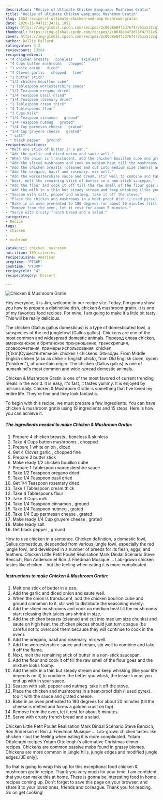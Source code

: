 ```yaml
---
description: "Recipe of Ultimate Chicken &amp;amp; Mushroom Gratin"
title: "Recipe of Ultimate Chicken &amp;amp; Mushroom Gratin"
slug: 1552-recipe-of-ultimate-chicken-and-amp-mushroom-gratin
date: 2020-11-04T11:34:11.109Z
image: https://img-global.cpcdn.com/recipes/2c0038e84f3d76f4/751x532cq70/chicken-mushroom-gratin-recipe-main-photo.jpg
thumbnail: https://img-global.cpcdn.com/recipes/2c0038e84f3d76f4/751x532cq70/chicken-mushroom-gratin-recipe-main-photo.jpg
cover: https://img-global.cpcdn.com/recipes/2c0038e84f3d76f4/751x532cq70/chicken-mushroom-gratin-recipe-main-photo.jpg
author: Dollie Ballard
ratingvalue: 4.2
reviewcount: 13264
recipeingredient:
- "4 chicken breasts   boneless    skinless"
- "4 Cups button mushrooms   chopped"
- "1 white onion   diced"
- "4 Cloves garlic   chopped   fine"
- "2 butter stick"
- "1/2 chicken bouillon cube"
- "1 Tablespoon worcestershire sauce"
- "1/2 Teaspoon oregano dried"
- "1/4 Teaspoon basil dried"
- "1/4 Teaspoon rosemary dried"
- "1 Tablespoon cream thick"
- "4 Tablespoons flour"
- "3 Cups milk"
- "1/4 Teaspoon cinnamon   ground"
- "1/4 Teaspoon nutmeg   grated"
- "1/4 Cup parmesan cheese   grated"
- "1/4 Cup gruyere cheese   grated"
- " salt"
- " black pepper   ground"
recipeinstructions:
- "Melt one stick of butter in a pan."
- "Add the garlic and diced onion and saute well."
- "When the onion is translucent, add the chicken bouillon cube and ground cinnamon to it. stir well to distribute the seasoning evenly."
- "Add the sliced mushrooms and cook on medium heat till the mushrooms start releasing their juices ans shrink in size."
- "Add the chicken breasts (cleaned and cut into medium size chunks) and saute on high heat. the chicken pieces should just turn opaque (be careful not to overcook them because they will continue to cook in the oven)."
- "Add the oregano, basil and rosemary. mix well."
- "Add the worcestershire sauce and cream, stir well to combine and take it off the flame."
- "Next, melt the remaining stick of butter in a non-stick saucepan."
- "Add the flour and cook it off till the raw smell of the flour goes and the mixture looks foamy."
- "Add the milk in a thin but steady stream and keep whisking (like your life depends on it) to combine. the better you whisk, the lesser lumps you end up with in your sauce."
- "Season with salt, pepper and nutmeg. take it off the stove."
- "Place the chicken and mushrooms in a heat-proof dish (i used pyrex). top it with the sauce and grated cheese."
- "Bake in an oven preheated to 180 degrees for about 20 minutes (till the cheese is melted and forms a golden crust on top)."
- "Remove from the oven, let it rest for about 5 minutes."
- "Serve with crusty french bread and a salad."
categories:
- Recipe
tags:
- chicken
- 
- mushroom

katakunci: chicken  mushroom 
nutrition: 159 calories
recipecuisine: American
preptime: "PT36M"
cooktime: "PT34M"
recipeyield: "4"
recipecategory: Dessert

---
```



![Chicken &amp; Mushroom Gratin](https://img-global.cpcdn.com/recipes/2c0038e84f3d76f4/751x532cq70/chicken-mushroom-gratin-recipe-main-photo.jpg)

Hey everyone, it is Jim, welcome to our recipe site. Today, I'm gonna show you how to prepare a distinctive dish, chicken &amp; mushroom gratin. It is one of my favorites food recipes. For mine, I am going to make it a little bit tasty. This will be really delicious.

The chicken (Gallus gallus domesticus) is a type of domesticated fowl, a subspecies of the red junglefowl (Gallus gallus). Chickens are one of the most common and widespread domestic animals. Перевод слова chicken, американское и британское произношение, транскрипция, словосочетания, примеры использования. chicken [ˈtʃɪkɪn]Существительное. chicken / chickens. Эпизоды. From Middle English chiken (also as chike &gt; English chick), from Old English ċicen, ċycen (&#34;chicken&#34;), of uncertain origin. The chicken (Gallus gallus) is one of humankind&#39;s most common and wide-spread domestic animals.

Chicken &amp; Mushroom Gratin is one of the most favored of current trending meals in the world. It is easy, it's fast, it tastes yummy. It is enjoyed by millions daily. Chicken &amp; Mushroom Gratin is something that I've loved my entire life. They're fine and they look fantastic.


To begin with this recipe, we must prepare a few ingredients. You can have chicken &amp; mushroom gratin using 19 ingredients and 15 steps. Here is how you can achieve it.

<!--inarticleads1-->

##### The ingredients needed to make Chicken &amp; Mushroom Gratin:

1. Prepare 4 chicken breasts ,  boneless  &amp;  skinless
1. Take 4 Cups button mushrooms ,  chopped
1. Prepare 1 white onion ,  diced
1. Get 4 Cloves garlic ,  chopped   fine
1. Prepare 2 butter stick
1. Make ready 1/2 chicken bouillon cube
1. Prepare 1 Tablespoon worcestershire sauce
1. Take 1/2 Teaspoon oregano dried
1. Take 1/4 Teaspoon basil dried
1. Get 1/4 Teaspoon rosemary dried
1. Take 1 Tablespoon cream thick
1. Take 4 Tablespoons flour
1. Take 3 Cups milk
1. Take 1/4 Teaspoon cinnamon ,  ground
1. Take 1/4 Teaspoon nutmeg ,  grated
1. Take 1/4 Cup parmesan cheese ,  grated
1. Make ready 1/4 Cup gruyere cheese ,  grated
1. Make ready  salt
1. Get  black pepper ,  ground


How to use chicken in a sentence. Chicken definition, a domestic fowl, Gallus domesticus, descended from various jungle fowl, especially the red jungle fowl, and developed in a number of breeds for its flesh, eggs, and feathers. Chicken Little Petit Poulet Réalisation Mark Dindal Scénario Steve Bencich, Ron Anderson et Ron J. Friedman Musique … Lab-grown chicken tastes like chicken - but the feeling when eating it is more complicated. 

<!--inarticleads2-->

##### Instructions to make Chicken &amp; Mushroom Gratin:

1. Melt one stick of butter in a pan.
1. Add the garlic and diced onion and saute well.
1. When the onion is translucent, add the chicken bouillon cube and ground cinnamon to it. stir well to distribute the seasoning evenly.
1. Add the sliced mushrooms and cook on medium heat till the mushrooms start releasing their juices ans shrink in size.
1. Add the chicken breasts (cleaned and cut into medium size chunks) and saute on high heat. the chicken pieces should just turn opaque (be careful not to overcook them because they will continue to cook in the oven).
1. Add the oregano, basil and rosemary. mix well.
1. Add the worcestershire sauce and cream, stir well to combine and take it off the flame.
1. Next, melt the remaining stick of butter in a non-stick saucepan.
1. Add the flour and cook it off till the raw smell of the flour goes and the mixture looks foamy.
1. Add the milk in a thin but steady stream and keep whisking (like your life depends on it) to combine. the better you whisk, the lesser lumps you end up with in your sauce.
1. Season with salt, pepper and nutmeg. take it off the stove.
1. Place the chicken and mushrooms in a heat-proof dish (i used pyrex). top it with the sauce and grated cheese.
1. Bake in an oven preheated to 180 degrees for about 20 minutes (till the cheese is melted and forms a golden crust on top).
1. Remove from the oven, let it rest for about 5 minutes.
1. Serve with crusty french bread and a salad.


Chicken Little Petit Poulet Réalisation Mark Dindal Scénario Steve Bencich, Ron Anderson et Ron J. Friedman Musique … Lab-grown chicken tastes like chicken - but the feeling when eating it is more complicated. Yotam Ottolenghi recipes Yotam Ottolenghi&#39;s alternative Christmas dinner - recipes. Chickens are common passive mobs found in grassy biomes. Chickens are more common in jungle hills, jungle edges and modified jungle edges.‌[JE only]. 

So that is going to wrap this up for this exceptional food chicken &amp; mushroom gratin recipe. Thank you very much for your time. I am confident that you can make this at home. There is gonna be interesting food in home recipes coming up. Don't forget to save this page on your browser, and share it to your loved ones, friends and colleague. Thank you for reading. Go on get cooking!
